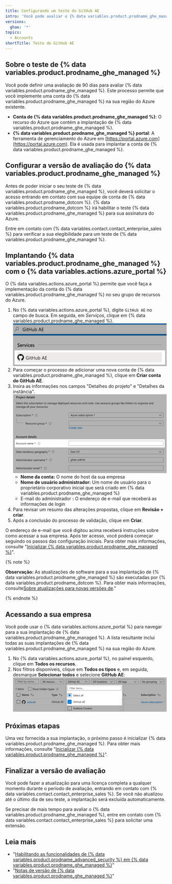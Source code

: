 ```yaml
---
title: Configurando um teste do GitHub AE
intro: 'Você pode avaliar o {% data variables.product.prodname_ghe_managed %} gratuitamente.'
versions:
  ghae: '*'
topics:
  - Accounts
shortTitle: Teste do GitHub AE
---
```


## Sobre o teste de {% data variables.product.prodname_ghe_managed %}

Você pode definir uma avaliação de 90 dias para avaliar {% data variables.product.prodname_ghe_managed %}. Este processo permite que você implemente uma conta do {% data variables.product.prodname_ghe_managed %} na sua região do Azure existente.

- **Conta de {% data variables.product.prodname_ghe_managed %}**: O recurso do Azure que contém a implantação de {% data variables.product.prodname_ghe_managed %}.
- **{% data variables.product.prodname_ghe_managed %} portal**: A ferramenta de gerenciamento do Azure em [https://portal.azure.com](https://portal.azure.com). Ela é usada para implantar a conta de {% data variables.product.prodname_ghe_managed %}.

## Configurar a versão de avaliação do {% data variables.product.prodname_ghe_managed %}


Antes de poder iniciar o seu teste de {% data variables.product.prodname_ghe_managed %}, você deverá solicitar o acesso entrando em contato com sua equipe de conta de {% data variables.product.prodname_dotcom %}. {% data variables.product.prodname_dotcom %} irá habilitar o teste {% data variables.product.prodname_ghe_managed %} para sua assinatura do Azure.

Entre em contato com {% data variables.contact.contact_enterprise_sales %} para verificar a sua elegibilidade para um teste de {% data variables.product.prodname_ghe_managed %}.

## Implantando {% data variables.product.prodname_ghe_managed %} com o {% data variables.actions.azure_portal %}

O {% data variables.actions.azure_portal %} permite que você faça a implementação da conta do {% data variables.product.prodname_ghe_managed %} no seu grupo de recursos do Azure.

1. No {% data variables.actions.azure_portal %}, digite `GitHub AE` no campo de busca. Em seguida, em _Serviços_, clique em {% data variables.product.prodname_ghe_managed %}. ![Resultado da pesquisa de {% data variables.actions.azure_portal %}](/assets/images/azure/github-ae-azure-portal-search.png)
1. Para começar o processo de adicionar uma nova conta de {% data variables.product.prodname_ghe_managed %}, clique em **Criar conta do GitHub AE**.
1. Insira as informações nos campos "Detalhes do projeto" e "Detalhes da instância". ![Resultado da pesquisa de {% data variables.actions.azure_portal %}](/assets/images/azure/github-ae-azure-portal-form.png)
    - **Nome da conta:** O nome do host da sua empresa
    - **Nome de usuário administrador:** Um nome de usuário para o proprietário corporativo inicial que será criado em {% data variables.product.prodname_ghe_managed %}
    - E-mail do administrador **:** O endereço de e-mail que receberá as informações de login
1. Para revisar um resumo das alterações propostas, clique em **Revisão + criar**.
1. Após a conclusão do processo de validação, clique em **Criar**.

O endereço de e-mail que você digitou acima receberá instruções sobre como acessar a sua empresa. Após ter acesso, você poderá começar seguindo os passos das configuração iniciais. Para obter mais informações, consulte "[Inicializar {% data variables.product.prodname_ghe_managed %}](/admin/configuration/initializing-github-ae)".

{% note %}

**Observação:** As atualizações de software para a sua implantação de {% data variables.product.prodname_ghe_managed %} são executadas por {% data variables.product.prodname_dotcom %}. Para obter mais informações, consulte[Sobre atualizações para novas versões de](/admin/overview/about-upgrades-to-new-releases)."

{% endnote %}

## Acessando a sua empresa

Você pode usar o {% data variables.actions.azure_portal %} para navegar para a sua implantação de {% data variables.product.prodname_ghe_managed %}. A lista resultante inclui todas as suas implantações de {% data variables.product.prodname_ghe_managed %} na sua região do Azure.

1. No {% data variables.actions.azure_portal %}, no painel esquerdo, clique em **Todos os recursos**.
1. Nos filtros disponíveis, clique em **Todos os tipos** e, em seguida, desmarque **Selecionar todos** e selecione **GitHub AE**: ![Resultado da pesquisa de {% data variables.actions.azure_portal %}](/assets/images/azure/github-ae-azure-portal-type-filter.png)

## Próximas etapas

Uma vez fornecida a sua implantação, o próximo passo é inicializar {% data variables.product.prodname_ghe_managed %}. Para obter mais informações, consulte "[Inicializar {% data variables.product.prodname_ghe_managed %}](/github-ae@latest/admin/configuration/configuring-your-enterprise/initializing-github-ae)".

## Finalizar a versão de avaliação

Você pode fazer a atualização para uma licença completa a qualquer momento durante o período de avaliação, entrando em contato com {% data variables.contact.contact_enterprise_sales %}. Se você não atualizou até o último dia de seu teste, a implantação será excluída automaticamente.

Se precisar de mais tempo para avaliar o {% data variables.product.prodname_ghe_managed %}, entre em contato com {% data variables.contact.contact_enterprise_sales %} para solicitar uma extensão.

## Leia mais

- "[Habilitando as funcionalidades de {% data variables.product.prodname_advanced_security %} em {% data variables.product.prodname_ghe_managed %}](/github/getting-started-with-github/about-github-advanced-security#enabling-advanced-security-features-on-github-ae)"
- "[Notas de versão de {% data variables.product.prodname_ghe_managed %}](/github-ae@latest/admin/overview/github-ae-release-notes)" 
